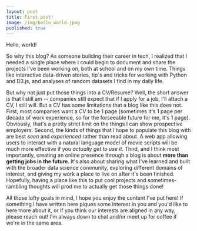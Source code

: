 ```yaml
---
layout: post
title: First post!
image: /img/hello_world.jpeg
published: true
---
```


Hello, world!

So why this blog? As someone building their career in tech, I realized that I needed a single place where I could begin to document and share the projects I've been working on, both at school and on my own time. Things like interactive data-driven stories, tip`s and tricks for working with Python and D3.js, and analyses of random datasets I find in my daily life.

But why not just put those things into a CV/Resume? Well, the short answer is that I still am -- companies still expect that if I apply for a job, I'll attach a CV, I still will. But a CV has some limitations that a blog like this does not. First, most companies want a CV to be 1 page (sometimes it's 1 page per decade of work experience, so for the forseeable future for me, it's 1 page). Obviously, that's a pretty strict limit on the things I can show prospective employers. Second, the kinds of things that I hope to populate this blog with are best *seen* and *experienced* rather than read about. A web app allowing users to interact with a natural language model of movie scripts will be much more effective if you *actually get to use it*. Third, and I think most importantly, creating an online presence through a blog is about **more than getting jobs in the future**. It's also about sharing what I've learned and built with the broader data science community, exploring different domains of interest, and giving my work a place to live on after it's been finished. Hopefully, having a place like this to put cool projects and sometimes-rambling thoughts will prod me to actually get those things done!

All those lofty goals in mind, I hope you enjoy the content I've put here! If something I have written here piques some interest in you and you'd like to here more about it, or if you think our interests are aligned in any way, please reach out! I'm always down to chat and/or meet up for coffee if we're in the same area.
